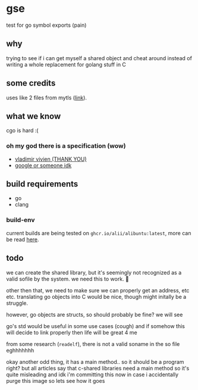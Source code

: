 # gse
test for go symbol exports (pain)

## why
trying to see if i can get myself a shared object and cheat around instead of writing a whole
replacement for golang stuff in C

## some credits
uses like 2 files from mytls ([link](https://github.com/zedd3v/mytls/)).

## what we know
cgo is hard :(

### oh my god there is a specification (wow)
* [vladimir vivien (THANK YOU)](https://github.com/vladimirvivien/go-cshared-examples)
* [google or someone idk](https://docs.google.com/document/d/1nr-TQHw_er6GOQRsF6T43GGhFDelrAP0NqSS_00RgZQ/edit?pli=1)

## build requirements
* go
* clang

### build-env
current builds are being tested on `ghcr.io/alii/alibuntu:latest`, more can be read [here](https://github.com/alii/alibuntu).

## todo
we can create the shared library, but it's seemingly not recognized as a valid sofile by the system. we need this to work. :facepalm:

other then that, we need to make sure we can properly get an address, etc etc.
translating go objects into C would be nice, though might initally be a struggle.

however, go objects are structs, so should probably be fine? we will see

go's std would be useful in some use cases (cough) and if somehow this will decide
to link properly then life will be great 4 me

from some research (`readelf`), there is not a valid soname in the so file eghhhhhhh

okay another odd thing, it has a main method.. so it should be a program right?
but all articles say that c-shared libraries need a main method so it's quite misleading and idk
i'm committing this now in case i accidentally purge this image so lets see how it goes


